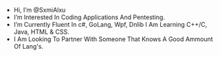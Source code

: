 - Hi, I’m @SxmiAlxu
- I’m Interested In Coding Applications And Pentesting.
- I’m Currently Fluent In c#, GoLang, Wpf, Dnlib I Am Learning C++/C, Java, HTML & CSS.
- I Am Looking To Partner With Someone That Knows A Good Ammount Of Lang's.

